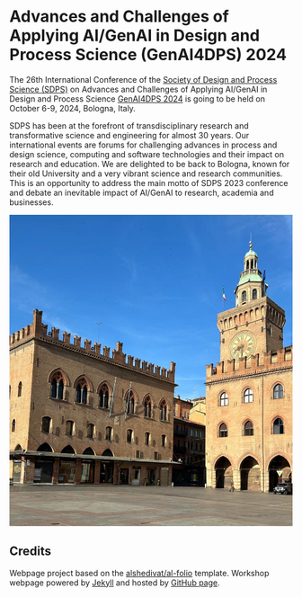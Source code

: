 # Advances and Challenges of Applying AI/GenAI in Design and Process Science (GenAI4DPS) 2024 

The 26th International Conference of the [Society of Design and Process Science (SDPS)](https://www.sdpsnet.org/sdps/) on Advances and Challenges of Applying AI/GenAI in Design and Process Science [GenAI4DPS 2024](https://genai4dps.github.io/advances-challenges) is going to be held on October 6-9, 2024, Bologna, Italy. 

SDPS has been at the forefront of transdisciplinary research and transformative science and engineering for almost 30 years.  Our international events are forums for challenging  advances in process and design science, computing and software technologies and their impact on research and education.  We are delighted to be back to Bologna, known for their old University and a very vibrant science and research communities.  This is an opportunity to address the main motto of SDPS 2023 conference and debate an inevitable impact of AI/GenAI to research, academia and businesses.

![Maggiore Square in Bologna, Italy](./images/NewVersion.jpg)

## Credits

Webpage project based on the [alshedivat/al-folio](https://github.com/alshedivat/al-folio) template.
Workshop webpage powered by [Jekyll](https://jekyllrb.com/) and hosted by [GitHub page](https://pages.github.com).


